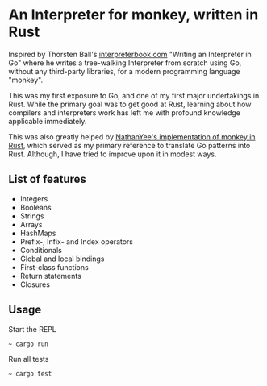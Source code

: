 # An Interpreter for monkey, written in Rust
Inspired by Thorsten Ball's [interpreterbook.com](https://interpreterbook.com) "Writing an Interpreter in Go" where he writes a tree-walking Interpreter from scratch using Go, without any third-party libraries, for a modern programming language "monkey".

This was my first exposure to Go, and one of my first major undertakings in Rust. While the primary goal was to get good at Rust, learning about how compilers and interpreters work has left me with profound knowledge applicable immediately. 

This was also greatly helped by [NathanYee's implementation of monkey in Rust](https://github.com/NathanYee/monkey-rs/tree/master), which served as my primary reference to translate Go patterns into Rust. Although, I have tried to improve upon it in modest ways.

## List of features
- Integers
- Booleans
- Strings
- Arrays
- HashMaps
- Prefix-, Infix- and Index operators
- Conditionals
- Global and local bindings
- First-class functions
- Return statements
- Closures

## Usage
Start the REPL
```bash
~ cargo run
```

Run all tests
```bash
~ cargo test
```
